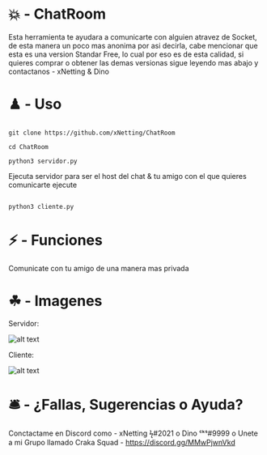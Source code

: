 # 💥 - ChatRoom

Esta herramienta te ayudara a comunicarte con alguien atravez de Socket, de esta manera un poco mas anonima por asi decirla, cabe mencionar que esta es una version Standar Free, lo cual por eso es de esta calidad, si quieres comprar o obtener las demas versionas sigue leyendo mas abajo y contactanos - xNetting & Dino

# ♟ - Uso 

```

git clone https://github.com/xNetting/ChatRoom

cd ChatRoom

python3 servidor.py

```

Ejecuta servidor para ser el host del chat & tu amigo con el que quieres comunicarte ejecute 

```

python3 cliente.py

```


# ⚡ - Funciones

Comunicate con tu amigo de una manera mas privada

# ☘ - Imagenes

Servidor:

![alt text](https://cdn.discordapp.com/attachments/753459740335538272/857937256946204702/PicsArt_06-25-07.54.53.png)

Cliente:

![alt text](https://cdn.discordapp.com/attachments/753459740335538272/857937257189081108/PicsArt_06-25-07.55.57.png)

# 🛎 - ¿Fallas, Sugerencias o Ayuda?

Conctactame en Discord como - xNetting ϟ#2021 o Dino ᶜᵏˢ#9999 o Unete a mi Grupo llamado Craka Squad - https://discord.gg/MMwPjwnVkd 
